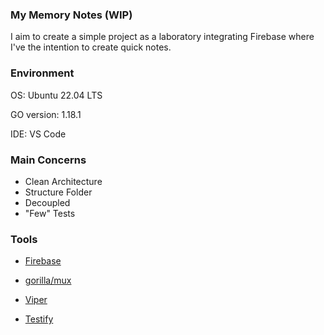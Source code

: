 ### My Memory Notes (WIP)

I aim to create a simple project as a laboratory integrating Firebase where I've the intention to create quick notes. 

### Environment

OS: Ubuntu 22.04 LTS

GO version: 1.18.1

IDE: VS Code

### Main Concerns

- Clean Architecture
- Structure Folder
- Decoupled
- "Few" Tests
  
### Tools

- [Firebase](https://firebase.google.com/)	

- [gorilla/mux](https://github.com/gorilla/mux)

- [Viper](https://github.com/spf13/viper)

- [Testify](https://github.com/stretchr/testify)
